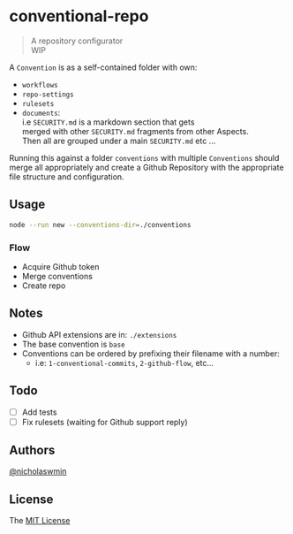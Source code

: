 # conventional-repo

> A repository configurator  
> WIP

A `Convention` is as a self-contained folder with own:    
  - `workflows`
  - `repo-settings`
  - `rulesets` 
  - `documents`:   
    i.e `SECURITY.md` is a markdown section that gets   
    merged with other `SECURITY.md` fragments from other Aspects.   
    Then all are grouped under a main `SECURITY.md` etc ...

Running this against a folder `conventions` with multiple `Conventions`
should merge all appropriately and create a Github Repository with the 
appropriate file structure and configuration.
  
## Usage

```bash
node --run new --conventions-dir=./conventions
```

### Flow

- Acquire Github token
- Merge conventions
- Create repo  
  
## Notes

- Github API extensions are in: `./extensions`
- The base convention is `base`
- Conventions can be ordered by prefixing their filename with a number:
  - i.e: `1-conventional-commits`, `2-github-flow`, etc...
 

## Todo

- [ ] Add tests
- [ ] Fix rulesets (waiting for Github support reply)

## Authors

[@nicholaswmin][author-url]

## License 

The [MIT License][license]

[author-url]: https://github.com/nicholaswmin
[license]: ./LICENSE
